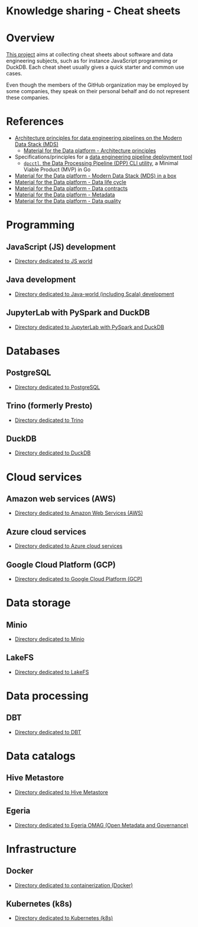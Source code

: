 Knowledge sharing - Cheat sheets
================================

# Overview
[This project](https://github.com/data-engineering-helpers/ks-cheat-sheets)
aims at collecting cheat sheets about software and data engineering subjects,
such as for instance JavaScript programming or DuckDB.
Each cheat sheet usually gives a quick starter and common use cases.

Even though the members of the GitHub organization may be employed by
some companies, they speak on their personal behalf and do not represent
these companies.

# References
* [Architecture principles for data engineering pipelines on the Modern Data Stack (MDS)](https://github.com/data-engineering-helpers/architecture-principles)
  + [Material for the Data platform - Architecture principles](https://github.com/data-engineering-helpers/architecture-principles/blob/main/material/README.md)
* Specifications/principles for a
  [data engineering pipeline deployment tool](https://github.com/data-engineering-helpers/data-pipeline-deployment)
  + [`dpcctl`, the Data Processing Pipeline (DPP) CLI utility](https://github.com/data-engineering-helpers/dppctl), a Minimal Viable Product (MVP) in Go
* [Material for the Data platform - Modern Data Stack (MDS) in a box](https://github.com/data-engineering-helpers/mds-in-a-box/blob/main/README.md)
* [Material for the Data platform - Data life cycle](https://github.com/data-engineering-helpers/data-life-cycle/blob/main/README.md)
* [Material for the Data platform - Data contracts](https://github.com/data-engineering-helpers/data-contracts/blob/main/README.md)
* [Material for the Data platform - Metadata](https://github.com/data-engineering-helpers/metadata/blob/main/README.md)
* [Material for the Data platform - Data quality](https://github.com/data-engineering-helpers/data-quality/blob/main/README.md)

# Programming

## JavaScript (JS) development
* [Directory dedicated to JS world](programming/js-world/)

## Java development
* [Directory dedicated to Java-world (including Scala) development](programming/java-world/)

## JupyterLab with PySpark and DuckDB
* [Directory dedicated to JupyterLab with PySpark and DuckDB](programming/jupyter/jupyter-pyspark-duckdb)

# Databases

## PostgreSQL
* [Directory dedicated to PostgreSQL](db/postgresql/)

## Trino (formerly Presto)
* [Directory dedicated to Trino](db/trino/)

## DuckDB
* [Directory dedicated to DuckDB](db/duckdb/)

# Cloud services

## Amazon web services (AWS)
* [Directory dedicated to Amazon Web Services (AWS)](clouds/aws/)

## Azure cloud services
* [Directory dedicated to Azure cloud services](clouds/azure/)

## Google Cloud Platform (GCP)
* [Directory dedicated to Google Cloud Platform (GCP)](clouds/gcp/)

# Data storage

## Minio
* [Directory dedicated to Minio](data-storage/minio/)

## LakeFS
* [Directory dedicated to LakeFS](data-storage/lakefs/)

# Data processing

## DBT
* [Directory dedicated to DBT](data-processing/dbt/)

# Data catalogs

## Hive Metastore
* [Directory dedicated to Hive Metastore](data-catalogs/hive-metastore/)

## Egeria
* [Directory dedicated to Egeria OMAG (Open Metadata and Governance)](data-catlogs/egeria/)

# Infrastructure

## Docker
* [Directory dedicated to containerization (Docker)](infrasrtructure/docker/)

## Kubernetes (k8s)
* [Directory dedicated to Kubernetes (k8s)](infrastructure/k8s/)


